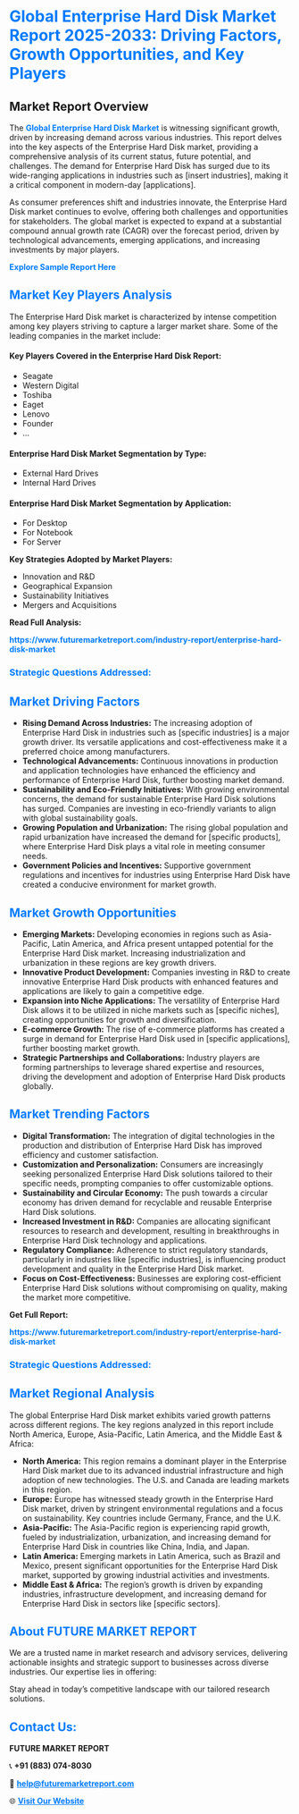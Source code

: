 <h1 style="color: #007BFF;">Global Enterprise Hard Disk Market Report 2025-2033: Driving Factors, Growth Opportunities, and Key Players</h1>

<section id="overview">
<h2>Market Report Overview</h2>
<p>The <a href="https://www.futuremarketreport.com/industry-report/enterprise-hard-disk-market" style="color: #007BFF; text-decoration: none;"><strong>Global Enterprise Hard Disk Market</strong></a> is witnessing significant growth, driven by increasing demand across various industries. This report delves into the key aspects of the Enterprise Hard Disk market, providing a comprehensive analysis of its current status, future potential, and challenges. The demand for Enterprise Hard Disk has surged due to its wide-ranging applications in industries such as [insert industries], making it a critical component in modern-day [applications].</p>
<p>As consumer preferences shift and industries innovate, the Enterprise Hard Disk market continues to evolve, offering both challenges and opportunities for stakeholders. The global market is expected to expand at a substantial compound annual growth rate (CAGR) over the forecast period, driven by technological advancements, emerging applications, and increasing investments by major players.</p>
</section>

<section id="overview">
<p><a href="https://www.futuremarketreport.com/request-sample/reportId=76472" style="color: #007BFF; text-decoration: none;"><strong>Explore Sample Report Here</strong></a></p>
</section>

<section id="key-players">
<h2 style="color: #007BFF;">Market Key Players Analysis</h2>
<p>The Enterprise Hard Disk market is characterized by intense competition among key players striving to capture a larger market share. Some of the leading companies in the market include:</p>
<h4>Key Players Covered in the Enterprise Hard Disk Report:</h4>
<ul><li>Seagate</li><li>Western Digital</li><li>Toshiba</li><li>Eaget</li><li>Lenovo</li><li>Founder</li><li>...</li></ul>
<h4>Enterprise Hard Disk Market Segmentation by Type:</h4>
<ul><li>External Hard Drives</li><li>Internal Hard Drives</li></ul>

<h4>Enterprise Hard Disk Market Segmentation by Application:</h4>
<ul><li>For Desktop</li><li>For Notebook</li><li>For Server</li></ul>
<p><strong>Key Strategies Adopted by Market Players:</strong></p>
<ul>
<li>Innovation and R&D</li>
<li>Geographical Expansion</li>
<li>Sustainability Initiatives</li>
<li>Mergers and Acquisitions</li>
</ul>
</section>

<section>
<p><strong>Read Full Analysis: </strong></p><a href="https://www.futuremarketreport.com/industry-report/enterprise-hard-disk-market" style="color: #007BFF; text-decoration: none;"><strong>https://www.futuremarketreport.com/industry-report/enterprise-hard-disk-market</strong></a>
<h3 style="color: #007BFF;">Strategic Questions Addressed:</h3>
</section>

<section id="driving-factors">
<h2 style="color: #007BFF;">Market Driving Factors</h2>
<ul>
<li><strong>Rising Demand Across Industries:</strong> The increasing adoption of Enterprise Hard Disk in industries such as [specific industries] is a major growth driver. Its versatile applications and cost-effectiveness make it a preferred choice among manufacturers.</li>
<li><strong>Technological Advancements:</strong> Continuous innovations in production and application technologies have enhanced the efficiency and performance of Enterprise Hard Disk, further boosting market demand.</li>
<li><strong>Sustainability and Eco-Friendly Initiatives:</strong> With growing environmental concerns, the demand for sustainable Enterprise Hard Disk solutions has surged. Companies are investing in eco-friendly variants to align with global sustainability goals.</li>
<li><strong>Growing Population and Urbanization:</strong> The rising global population and rapid urbanization have increased the demand for [specific products], where Enterprise Hard Disk plays a vital role in meeting consumer needs.</li>
<li><strong>Government Policies and Incentives:</strong> Supportive government regulations and incentives for industries using Enterprise Hard Disk have created a conducive environment for market growth.</li>
</ul>
</section>

<section id="growth-opportunities">
<h2 style="color: #007BFF;">Market Growth Opportunities</h2>
<ul>
<li><strong>Emerging Markets:</strong> Developing economies in regions such as Asia-Pacific, Latin America, and Africa present untapped potential for the Enterprise Hard Disk market. Increasing industrialization and urbanization in these regions are key growth drivers.</li>
<li><strong>Innovative Product Development:</strong> Companies investing in R&D to create innovative Enterprise Hard Disk products with enhanced features and applications are likely to gain a competitive edge.</li>
<li><strong>Expansion into Niche Applications:</strong> The versatility of Enterprise Hard Disk allows it to be utilized in niche markets such as [specific niches], creating opportunities for growth and diversification.</li>
<li><strong>E-commerce Growth:</strong> The rise of e-commerce platforms has created a surge in demand for Enterprise Hard Disk used in [specific applications], further boosting market growth.</li>
<li><strong>Strategic Partnerships and Collaborations:</strong> Industry players are forming partnerships to leverage shared expertise and resources, driving the development and adoption of Enterprise Hard Disk products globally.</li>
</ul>
</section>

<section id="trending-factors">
<h2 style="color: #007BFF;">Market Trending Factors</h2>
<ul>
<li><strong>Digital Transformation:</strong> The integration of digital technologies in the production and distribution of Enterprise Hard Disk has improved efficiency and customer satisfaction.</li>
<li><strong>Customization and Personalization:</strong> Consumers are increasingly seeking personalized Enterprise Hard Disk solutions tailored to their specific needs, prompting companies to offer customizable options.</li>
<li><strong>Sustainability and Circular Economy:</strong> The push towards a circular economy has driven demand for recyclable and reusable Enterprise Hard Disk solutions.</li>
<li><strong>Increased Investment in R&D:</strong> Companies are allocating significant resources to research and development, resulting in breakthroughs in Enterprise Hard Disk technology and applications.</li>
<li><strong>Regulatory Compliance:</strong> Adherence to strict regulatory standards, particularly in industries like [specific industries], is influencing product development and quality in the Enterprise Hard Disk market.</li>
<li><strong>Focus on Cost-Effectiveness:</strong> Businesses are exploring cost-efficient Enterprise Hard Disk solutions without compromising on quality, making the market more competitive.</li>
</ul>
</section>

<section>
<p><strong>Get Full Report: </strong></p><a href="https://www.futuremarketreport.com/industry-report/enterprise-hard-disk-market" style="color: #007BFF; text-decoration: none;"><strong>https://www.futuremarketreport.com/industry-report/enterprise-hard-disk-market</strong></a>
<h3 style="color: #007BFF;">Strategic Questions Addressed:</h3>
</section>


<section id="regional-analysis">
<h2 style="color: #007BFF;">Market Regional Analysis</h2>
<p>The global Enterprise Hard Disk market exhibits varied growth patterns across different regions. The key regions analyzed in this report include North America, Europe, Asia-Pacific, Latin America, and the Middle East & Africa:</p>
<ul>
<li><strong>North America:</strong> This region remains a dominant player in the Enterprise Hard Disk market due to its advanced industrial infrastructure and high adoption of new technologies. The U.S. and Canada are leading markets in this region.</li>
<li><strong>Europe:</strong> Europe has witnessed steady growth in the Enterprise Hard Disk market, driven by stringent environmental regulations and a focus on sustainability. Key countries include Germany, France, and the U.K.</li>
<li><strong>Asia-Pacific:</strong> The Asia-Pacific region is experiencing rapid growth, fueled by industrialization, urbanization, and increasing demand for Enterprise Hard Disk in countries like China, India, and Japan.</li>
<li><strong>Latin America:</strong> Emerging markets in Latin America, such as Brazil and Mexico, present significant opportunities for the Enterprise Hard Disk market, supported by growing industrial activities and investments.</li>
<li><strong>Middle East & Africa:</strong> The region’s growth is driven by expanding industries, infrastructure development, and increasing demand for Enterprise Hard Disk in sectors like [specific sectors].</li>
</ul>
</section>

<footer>
<h2 style="color: #007BFF;">About FUTURE MARKET REPORT</h2>
<p>We are a trusted name in market research and advisory services, delivering actionable insights and strategic support to businesses across diverse industries. Our expertise lies in offering:</p>

<p>Stay ahead in today’s competitive landscape with our tailored research solutions.</p>

<h2 style="color: #007BFF;">Contact Us:</h2>
<p><strong>FUTURE MARKET REPORT</strong></p>
<p>📞 <strong>+91 (883) 074-8030</strong></p>
<p>📧 <strong><a href="mailto:help@futuremarketreport.com" style="color: #007BFF;">help@futuremarketreport.com</a></strong></p>
<p>🌐 <strong><a href="https://www.futuremarketreport.com/" style="color: #007BFF;">Visit Our Website</a></strong></p>
</footer>